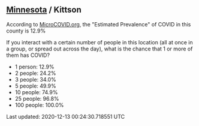 
## [Minnesota](/united-states/minnesota) / Kittson

According to [MicroCOVID.org](http://microcovid.org),
the "Estimated Prevalence" of COVID in this county is 12.9%

If you interact with a certain number of people in this location
(all at once in a group, or spread out across the day), what is the chance that
1 or more of them has COVID?

- 1 person: 12.9%
- 2 people: 24.2%
- 3 people: 34.0%
- 5 people: 49.9%
- 10 people: 74.9%
- 25 people: 96.8%
- 100 people: 100.0%

Last updated: 2020-12-13 00:24:30.718551 UTC
